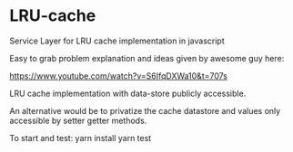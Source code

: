 # LRU-cache
Service Layer for LRU cache implementation in javascript


Easy to grab problem explanation and ideas given by awesome guy here:

https://www.youtube.com/watch?v=S6IfqDXWa10&t=707s

LRU cache implementation with data-store publicly accessible.

An alternative would be to privatize the cache datastore and values only accessible by setter getter methods.

To start and test:
yarn install
yarn test
